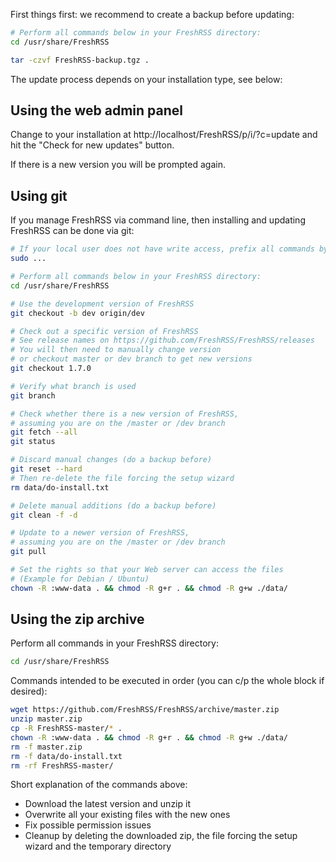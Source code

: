 
First things first: we recommend to create a backup before updating:

```sh
# Perform all commands below in your FreshRSS directory:
cd /usr/share/FreshRSS

tar -czvf FreshRSS-backup.tgz .
```

The update process depends on your installation type, see below:


## Using the web admin panel

Change to your installation at http://localhost/FreshRSS/p/i/?c=update and hit the "Check for new updates" button.

If there is a new version you will be prompted again.


## Using git

If you manage FreshRSS via command line, then installing and updating FreshRSS can be done via git:

```sh
# If your local user does not have write access, prefix all commands by sudo:
sudo ...

# Perform all commands below in your FreshRSS directory:
cd /usr/share/FreshRSS

# Use the development version of FreshRSS
git checkout -b dev origin/dev

# Check out a specific version of FreshRSS
# See release names on https://github.com/FreshRSS/FreshRSS/releases
# You will then need to manually change version
# or checkout master or dev branch to get new versions
git checkout 1.7.0

# Verify what branch is used
git branch

# Check whether there is a new version of FreshRSS,
# assuming you are on the /master or /dev branch
git fetch --all
git status

# Discard manual changes (do a backup before)
git reset --hard
# Then re-delete the file forcing the setup wizard
rm data/do-install.txt

# Delete manual additions (do a backup before)
git clean -f -d

# Update to a newer version of FreshRSS,
# assuming you are on the /master or /dev branch
git pull

# Set the rights so that your Web server can access the files
# (Example for Debian / Ubuntu)
chown -R :www-data . && chmod -R g+r . && chmod -R g+w ./data/
```


## Using the zip archive

Perform all commands in your FreshRSS directory:
```sh
cd /usr/share/FreshRSS
```

Commands intended to be executed in order (you can c/p the whole block if desired):

```sh
wget https://github.com/FreshRSS/FreshRSS/archive/master.zip
unzip master.zip
cp -R FreshRSS-master/* .
chown -R :www-data . && chmod -R g+r . && chmod -R g+w ./data/
rm -f master.zip
rm -f data/do-install.txt
rm -rf FreshRSS-master/
```

Short explanation of the commands above:
* Download the latest version and unzip it
* Overwrite all your existing files with the new ones
* Fix possible permission issues
* Cleanup by deleting the downloaded zip, the file forcing the setup wizard and the temporary directory
